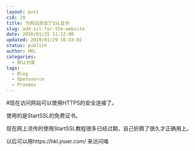 ```yaml
---
layout: post
cid: 19
title: 为网站添加了SSL证书
slug: add-ssl-for-the-website
date: 2016/01/25 11:12:00
updated: 2019/01/29 16:43:02
status: publish
author: HKL
categories: 
  - 默认分类
tags: 
  - Blog
  - Opensource
  - Proxmox
---
```



#现在访问网站可以使用HTTPS的安全连接了。

使用的是StartSSL的免费证书。

现在网上流传的使用StartSSL教程很多已经过期，自己折腾了很久才正确用上。

以后可以用https://hkl.jnuer.com/ 来访问咯